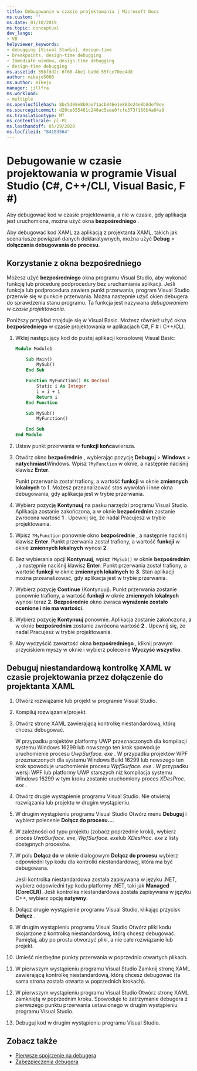 ```yaml
---
title: Debugowanie w czasie projektowania | Microsoft Docs
ms.custom: ''
ms.date: 01/10/2019
ms.topic: conceptual
dev_langs:
- VB
helpviewer_keywords:
- debugging [Visual Studio], design-time
- breakpoints, design-time debugging
- Immediate window, design-time debugging
- design-time debugging
ms.assetid: 35bfdd2c-6f60-4be1-ba9d-55fce70ee4d8
author: mikejo5000
ms.author: mikejo
manager: jillfra
ms.workload:
- multiple
ms.openlocfilehash: 8bc5d08e8b0ae71acb846e1e863e24e8b8def0ee
ms.sourcegitcommit: d20ce855461c240ac5eee0fcfe373f166b4a04a9
ms.translationtype: MT
ms.contentlocale: pl-PL
ms.lasthandoff: 05/29/2020
ms.locfileid: "84183564"
---
```

# <a name="debug-at-design-time-in-visual-studio-c-ccli-visual-basic-f"></a>Debugowanie w czasie projektowania w programie Visual Studio (C#, C++/CLI, Visual Basic, F #)

Aby debugować kod w czasie projektowania, a nie w czasie, gdy aplikacja jest uruchomiona, można użyć okna **bezpośredniego** .

Aby debugować kod XAML za aplikacją z projektanta XAML, takich jak scenariusze powiązań danych deklaratywnych, można użyć **Debug**  >  **dołączania debugowania do procesu**.

## <a name="use-the-immediate-window"></a>Korzystanie z okna bezpośredniego

Możesz użyć **bezpośredniego** okna programu Visual Studio, aby wykonać funkcję lub procedurę podprocedury bez uruchamiania aplikacji. Jeśli funkcja lub podprocedura zawiera punkt przerwania, program Visual Studio przerwie się w punkcie przerwania. Można następnie użyć okien debugera do sprawdzenia stanu programu. Ta funkcja jest nazywana *debugowaniem w czasie projektowania*.

Poniższy przykład znajduje się w Visual Basic. Możesz również użyć okna **bezpośredniego** w czasie projektowania w aplikacjach C#, F # i C++/CLI.

1. Wklej następujący kod do pustej aplikacji konsolowej Visual Basic:

   ```vb
   Module Module1

       Sub Main()
           MySub()
       End Sub

       Function MyFunction() As Decimal
           Static i As Integer
           i = i + 1
           Return i
       End Function

       Sub MySub()
           MyFunction()

       End Sub
   End Module
   ```

1. Ustaw punkt przerwania w **funkcji końca**wiersza.

1. Otwórz okno **bezpośrednie** , wybierając pozycję **Debuguj**  >  **Windows**  >  **natychmiast**Windows. Wpisz `?MyFunction` w oknie, a następnie naciśnij klawisz **Enter**.

   Punkt przerwania został trafiony, a wartość **funkcji** w oknie **zmiennych lokalnych** to **1**. Możesz przeanalizować stos wywołań i inne okna debugowania, gdy aplikacja jest w trybie przerwania.

1. Wybierz pozycję **Kontynuuj** na pasku narzędzi programu Visual Studio. Aplikacja zostanie zakończona, a w oknie **bezpośrednim** zostanie zwrócona wartość **1** . Upewnij się, że nadal Pracujesz w trybie projektowania.

1. Wpisz `?MyFunction` ponownie okno **bezpośrednie** , a następnie naciśnij klawisz **Enter**. Punkt przerwania został trafiony, a wartość **funkcji** w oknie **zmiennych lokalnych** wynosi **2**.

1. Bez wybierania opcji **Kontynuuj**, wpisz `?MySub()` w oknie **bezpośrednim** , a następnie naciśnij klawisz **Enter**. Punkt przerwania został trafiony, a wartość **funkcji** w oknie **zmiennych lokalnych** to **3**. Stan aplikacji można przeanalizować, gdy aplikacja jest w trybie przerwania.

1. Wybierz pozycję **Continue** (Kontynuuj). Punkt przerwania zostanie ponownie trafiony, a wartość **funkcji** w oknie **zmiennych lokalnych** wynosi teraz **2**. **Bezpośrednie** okno zwraca **wyrażenie zostało ocenione i nie ma wartości**.

1. Wybierz pozycję **Kontynuuj** ponownie. Aplikacja zostanie zakończona, a w oknie **bezpośrednim** zostanie zwrócona wartość **2** . Upewnij się, że nadal Pracujesz w trybie projektowania.

1. Aby wyczyścić zawartość okna **bezpośredniego** , kliknij prawym przyciskiem myszy w oknie i wybierz polecenie **Wyczyść wszystko**.

## <a name="debug-a-custom-xaml-control-at-design-time-by-attaching-to-xaml-designer"></a>Debuguj niestandardową kontrolkę XAML w czasie projektowania przez dołączenie do projektanta XAML

1. Otwórz rozwiązanie lub projekt w programie Visual Studio.

1. Kompiluj rozwiązanie/projekt.

1. Otwórz stronę XAML zawierającą kontrolkę niestandardową, którą chcesz debugować.

   W przypadku projektów platformy UWP przeznaczonych dla kompilacji systemu Windows 16299 lub nowszego ten krok spowoduje uruchomienie procesu *UwpSurface. exe* . W przypadku projektów WPF przeznaczonych dla systemu Windows Build 16299 lub nowszego ten krok spowoduje uruchomienie procesu *WpfSurface. exe* . W przypadku wersji WPF lub platformy UWP starszych niż kompilacja systemu Windows 16299 w tym kroku zostanie uruchomiony proces *XDesProc. exe* . 

1. Otwórz drugie wystąpienie programu Visual Studio. Nie otwieraj rozwiązania lub projektu w drugim wystąpieniu.

1. W drugim wystąpieniu programu Visual Studio Otwórz menu **Debuguj** i wybierz polecenie **Dołącz do procesu...**.

1. W zależności od typu projektu (zobacz poprzednie kroki), wybierz proces *UwpSurface. exe*, *WpfSurface. exe*lub *XDesProc. exe* z listy dostępnych procesów.

1. W polu **Dołącz do** w oknie dialogowym **Dołącz do procesu** wybierz odpowiedni typ kodu dla kontrolki niestandardowej, która ma być debugowana.

   Jeśli kontrolka niestandardowa została zapisywana w języku .NET, wybierz odpowiedni typ kodu platformy .NET, taki jak **Managed (CoreCLR)**. Jeśli kontrolka niestandardowa została zapisywana w języku C++, wybierz opcję **natywny**.

1. Dołącz drugie wystąpienie programu Visual Studio, klikając przycisk **Dołącz** .

1. W drugim wystąpieniu programu Visual Studio Otwórz pliki kodu skojarzone z kontrolką niestandardową, którą chcesz debugować. Pamiętaj, aby po prostu otworzyć pliki, a nie całe rozwiązanie lub projekt.

1. Umieść niezbędne punkty przerwania w poprzednio otwartych plikach.

1. W pierwszym wystąpieniu programu Visual Studio Zamknij stronę XAML zawierającą kontrolkę niestandardową, którą chcesz debugować (ta sama strona została otwarta w poprzednich krokach).

1. W pierwszym wystąpieniu programu Visual Studio Otwórz stronę XAML zamkniętą w poprzednim kroku. Spowoduje to zatrzymanie debugera z pierwszego punktu przerwania ustawionego w drugim wystąpieniu programu Visual Studio.

1. Debuguj kod w drugim wystąpieniu programu Visual Studio.

## <a name="see-also"></a>Zobacz także
- [Pierwsze spojrzenie na debugera](../debugger/debugger-feature-tour.md)
- [Zabezpieczenia debugera](../debugger/debugger-security.md)